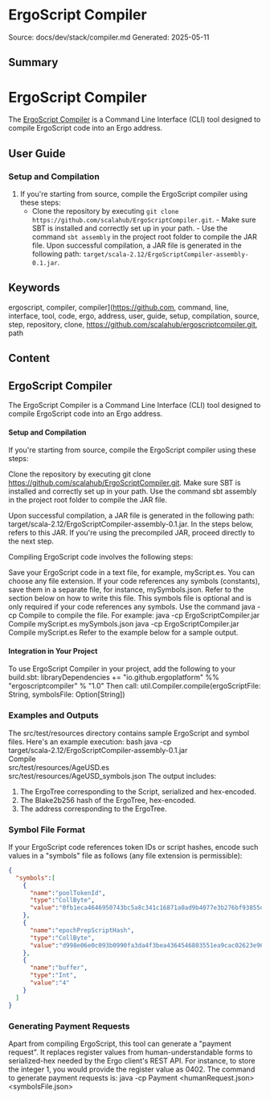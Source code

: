# ErgoScript Compiler
Source: docs/dev/stack/compiler.md
Generated: 2025-05-11

## Summary
# ErgoScript Compiler

The [ErgoScript Compiler](https://github.com/ergoplatform/ergoscript-compiler) is a Command Line Interface (CLI) tool designed to compile ErgoScript code into an Ergo address.

## User Guide

### Setup and Compilation

1. If you're starting from source, compile the ErgoScript compiler using these steps:
    - Clone the repository by executing `git clone https://github.com/scalahub/ErgoScriptCompiler.git`. - Make sure SBT is installed and correctly set up in your path. - Use the command `sbt assembly` in the project root folder to compile the JAR file. Upon successful compilation, a JAR file is generated in the following path: `target/scala-2.12/ErgoScriptCompiler-assembly-0.1.jar`.

## Keywords
ergoscript, compiler, compiler](https://github.com, command, line, interface, tool, code, ergo, address, user, guide, setup, compilation, source, step, repository, clone, https://github.com/scalahub/ergoscriptcompiler.git, path

## Content
## ErgoScript Compiler
The ErgoScript Compiler is a Command Line Interface (CLI) tool designed to compile ErgoScript code into an Ergo address.

#### Setup and Compilation
If you're starting from source, compile the ErgoScript compiler using these steps:

Clone the repository by executing git clone https://github.com/scalahub/ErgoScriptCompiler.git.
Make sure SBT is installed and correctly set up in your path.
Use the command sbt assembly in the project root folder to compile the JAR file.

Upon successful compilation, a JAR file is generated in the following path: target/scala-2.12/ErgoScriptCompiler-assembly-0.1.jar. In the steps below, <jarFile> refers to this JAR.
If you're using the precompiled JAR, proceed directly to the next step.


Compiling ErgoScript code involves the following steps:

Save your ErgoScript code in a text file, for example, myScript.es. You can choose any file extension.
If your code references any symbols (constants), save them in a separate file, for instance, mySymbols.json. Refer to the section below on how to write this file. 
This symbols file is optional and is only required if your code references any symbols.
Use the command java -cp <jarFile> Compile <ergoScriptFile> <optionalSymbolsFile> to compile the file. For example:
java -cp ErgoScriptCompiler.jar Compile myScript.es mySymbols.json
java -cp ErgoScriptCompiler.jar Compile myScript.es
Refer to the example below for a sample output.

#### Integration in Your Project
To use ErgoScript Compiler in your project, add the following to your build.sbt:
libraryDependencies += "io.github.ergoplatform" %% "ergoscriptcompiler" % "1.0"
Then call: util.Compiler.compile(ergoScriptFile: String,  symbolsFile: Option[String])

### Examples and Outputs
The src/test/resources directory contains sample ErgoScript and symbol files. Here's an example execution:
bash
java -cp \
      target/scala-2.12/ErgoScriptCompiler-assembly-0.1.jar \
      Compile \
      src/test/resources/AgeUSD.es \
      src/test/resources/AgeUSD_symbols.json
The output includes:
1. The ErgoTree corresponding to the Script, serialized and hex-encoded.
2. The Blake2b256 hash of the ErgoTree, hex-encoded.
3. The address corresponding to the ErgoTree.

### Symbol File Format
If your ErgoScript code references token IDs or script hashes, encode such values in a "symbols" file as follows (any file extension is permissible):
```json
{
  "symbols":[
    {
      "name":"poolTokenId",
      "type":"CollByte",
      "value":"0fb1eca4646950743bc5a8c341c16871a0ad9b4077e3b276bf93855d51a042d1"
    },
    {
      "name":"epochPrepScriptHash",
      "type":"CollByte",
      "value":"d998e06e0c093b0990fa3da4f3bea4364546803551ea9cac02623e9675ba4522"
    },
    {
      "name":"buffer",
      "type":"Int",
      "value":"4"
    }
  ]
}
```

### Generating Payment Requests
Apart from compiling ErgoScript, this tool can generate a "payment request". It replaces register values from human-understandable forms to serialized-hex needed by the Ergo client's REST API. For instance, to store the integer 1, you would provide the register value as 0402.
The command to generate payment requests is: java -cp <jarFile> Payment <humanRequest.json> <symbolsFile.json>
